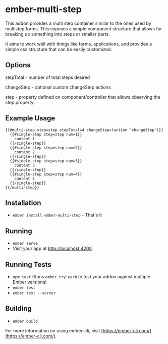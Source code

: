 # ember-multi-step

This addon provides a multi step container similar to the ones used by multistep forms. This exposes a simple component structure that allows for breaking up something into steps or smaller parts.

It aims to work well with things like forms, applications, and provides a simple css structure that can be easily customized.

## Options

stepTotal - number of total steps desired

changeStep - optional custom changeStep actions

step - property defined on component/controller that allows observing the step property

## Example Usage

```
{{#multi-step step=step stepTotal=4 changeStep=(action 'changeStep')}}
  {{#single-step step=step num=1}}
    content 1
  {{/single-step}}
  {{#single-step step=step num=2}}
    content 2
  {{/single-step}}
  {{#single-step step=step num=3}}
    content 3
  {{/single-step}}
  {{#single-step step=step num=4}}
    content 4
  {{/single-step}}
{{/multi-step}}
```
## Installation

* `ember install ember-multi-step` - That's it

## Running

* `ember serve`
* Visit your app at [http://localhost:4200](http://localhost:4200).

## Running Tests

* `npm test` (Runs `ember try:each` to test your addon against multiple Ember versions)
* `ember test`
* `ember test --server`

## Building

* `ember build`

For more information on using ember-cli, visit [https://ember-cli.com/](https://ember-cli.com/).

